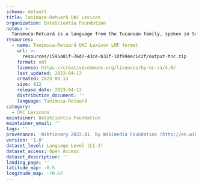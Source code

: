 ```yaml
---
schema: default
title: Tanimuca-Retuarã UKC Lexicon
organization: DataScientia Foundation
notes: >-
  Tanimuca-Retuarã is a language from the Tucanoan family, spoken in South America. The UKC Lexicon of Tanimuca-Retuarã is represented as a lexico-semantic network. It consists of words, word senses, synsets, as well as sense-level and synset-level relationships.
resources:
  - name: Tanimuca-Retuarã UKC Lexicon LMF format
    url: >-
      resources/1595a81f-26d7-43ce-b32f-10f994ec1c2f/output-tnc.zip
    format: xml
    license: https://creativecommons.org/licenses/by-nc-sa/4.0/
    last_updated: 2023-04-13
    created: 2023-04-13
    size: 812
    release_date: 2023-04-13
    distribution_document: ''
    language: Tanimuca-Retuarã
category:
  - UKC Lexicons
maintainer: DataScientia Foundation
maintainer_email: ''
tags: ''
provenance: 'Wiktionary 2022.01. by Wikimedia Foundation (http://en.wiktionary.org); Princeton WordNet 2.1 by Princeton University (https://wordnet.princeton.edu)'
version: '1.0'
dataset_level: Language Level (L1-2)
dataset_access: Open Access
dataset_description: ''
landing_page: ''
latitude_map: -0.5
longitude_map: -70.67
---
```

